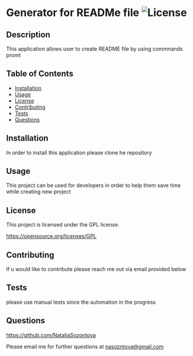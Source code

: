 # Generator for READMe file  ![License](https://img.shields.io/badge/License-GPL-blue.svg)
 
## Description

  This application allows user to create README file by using commnands promt

## Table of Contents

* [Installation](#installation)
* [Usage](#usage)
* [License](#license)
* [Contributing](#contributing)
* [Tests](#tests)
* [Questions](#questions)
  
## Installation

  In order to install this application please clone he repository

## Usage 

  This project can be used for developers in order to help them save time while creating new project
  
## License 
This project is licensed under the GPL license.

  https://opensource.org/licenses/GPL

## Contributing

  If u would like to contribute please reach me out via email provided below

## Tests

  please use manual tests since the automation in the progress 

## Questions 
  
  https://github.com/NataliaSozontova

  Please email me for further questions at nasozntova@gmail.com
  
